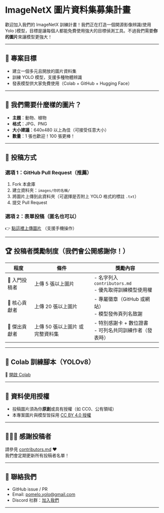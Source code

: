 # ImageNetX 圖片資料集募集計畫

歡迎加入我們的 ImageNetX 訓練計畫！我們正在打造一個開源影像辨識(使用 Yolo )模型，目標是讓每個人都能免費使用強大的目標偵測工具。不過我們需要**你的圖片**來讓模型更強大！

---

## 🎯 專案目標

- 建立一個多元且開放的圖片資料集
- 訓練 YOLO 模型，支援多種物體辨識
- 發表模型供大家免費使用（Colab + GitHub + Hugging Face）

---

## 📸 我們需要什麼樣的圖片？

- **主題**：動物、植物
- **格式**：JPG、PNG
- **大小建議**：640x480 以上為佳（可接受任意大小）
- **數量**：1 張也歡迎！100 張更棒！

---

## 📂 投稿方式

### 選項 1：GitHub Pull Request（推薦）
1. Fork 本倉庫
2. 建立資料夾：`images/你的名稱/`
3. 將圖片上傳到此資料夾（可選擇是否附上 YOLO 格式的標註 `.txt`）
4. 提交 Pull Request

### 選項 2：表單投稿（匿名也可以）
👉 [點這裡上傳圖片](https://yourwebsite.com/upload) （支援手機操作）

---

## 🏆 投稿者獎勵制度（我們會公開感謝你！）

| 程度 | 條件 | 獎勵內容 |
|------|------|-----------|
| 🥉 入門投稿者 | 上傳 5 張以上圖片 | - 名字列入 `contributors.md`<br>- 優先取得訓練模型使用權 |
| 🥈 核心貢獻者 | 上傳 20 張以上圖片 | - 專屬徽章（GitHub 或網站）<br>- 模型發佈頁列名致謝 |
| 🥇 傑出貢獻者 | 上傳 50 張以上圖片 或 完整資料集 | - 特別感謝卡 + 數位證書<br>- 可列名共同訓練作者（發表時） |

---

## 🔧 Colab 訓練腳本（YOLOv8）

🚀 [開啟 Colab](https://colab.research.google.com/drive/your-colab-link)

---

## 🧾 資料使用授權

- 投稿圖片須為你**原創**或具有授權（如 CC0、公有領域）
- 本專案圖片與模型皆採用 [CC BY 4.0 授權](https://creativecommons.org/licenses/by/4.0/)

---

## 🧑‍🤝‍🧑 感謝投稿者

請參見 [contributors.md](./contributors.md) ❤️  
我們會定期更新所有投稿者名單！

---

## 💬 聯絡我們

- GitHub issue / PR
- Email: pomelo.yolo@gmail.com
- Discord 社群：[加入我們](https://your-discord-link)

---

